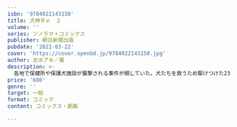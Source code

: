 ```yaml
---
isbn: '9784022143150'
title: 犬神Ｒｅ　２
volume: ''
series: ソノラマ＋コミックス
publisher: 朝日新聞出版
pubdate: '2021-03-22'
cover: 'https://cover.openbd.jp/9784022143150.jpg'
author: 志水アキ／著
description: >-
  各地で保健所や保護犬施設が襲撃される事件が頻していた。犬たちを救うため駆けつけた23とフミキは、謎の黒犬の襲撃を受ける。影を操りゼロと名乗る黒犬の正体とは。そして犬神とよばれる存在は何をなそうとしているのか──。
price: '680'
genre: ''
target: 一般
format: コミック
content: コミックス・劇画

---
```


